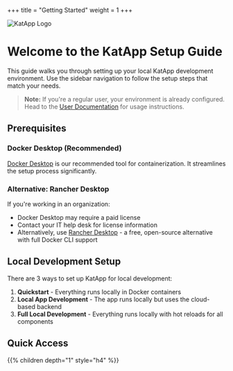 +++
title = "Getting Started"
weight = 1
+++

<div class="text-center">
  <img src="/katapp-logo-name.png" alt="KatApp Logo" class="mb-4" style="max-width: 300px;">
</div>

# Welcome to the KatApp Setup Guide

This guide walks you through setting up your local KatApp development environment. Use the sidebar navigation to follow the setup steps that match your needs.

> **Note:** If you're a regular user, your environment is already configured. Head to the [User Documentation](/user-documentation) for usage instructions.

## Prerequisites

### Docker Desktop (Recommended)

[Docker Desktop](https://www.docker.com/products/docker-desktop/) is our recommended tool for containerization. It streamlines the setup process significantly.

### Alternative: Rancher Desktop

If you're working in an organization:
- Docker Desktop may require a paid license
- Contact your IT help desk for license information
- Alternatively, use [Rancher Desktop](https://rancherdesktop.io/) - a free, open-source alternative with full Docker CLI support

## Local Development Setup

There are 3 ways to set up KatApp for local development:

1. **Quickstart** - Everything runs locally in Docker containers
2. **Local App Development** - The app runs locally but uses the cloud-based backend
3. **Full Local Development** - Everything runs locally with hot reloads for all components

## Quick Access

{{% children depth="1" style="h4" %}}